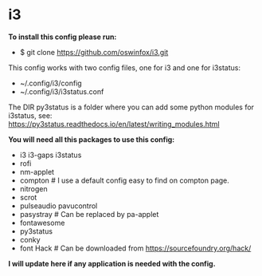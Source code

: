 # i3

**To install this config please run:**

-  $ git clone https://github.com/oswinfox/i3.git

This config works with two config files, one for i3 and one for i3status: 

-  ~/.config/i3/config
-  ~/.config/i3/i3status.conf

The DIR py3status is a folder where you can add some python modules for i3status, see: https://py3status.readthedocs.io/en/latest/writing_modules.html

**You will need all this packages to use this config:**

-  i3 i3-gaps i3status 
-  rofi 
-  nm-applet 
-  compton  # I use a default config easy to find on compton page.
-  nitrogen 
-  scrot 
-  pulseaudio pavucontrol
-  pasystray # Can be replaced by pa-applet
-  fontawesome
-  py3status
-  conky
-  font Hack # Can be downloaded from https://sourcefoundry.org/hack/

**I will update here if any application is needed with the config.**
